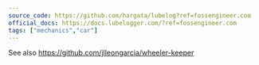 ```yaml
---
source_code: https://github.com/hargata/lubelog?ref=fossengineer.com
official_docs: https://docs.lubelogger.com/?ref=fossengineer.com
tags: ["mechanics","car"]
---
```



See also https://github.com/jlleongarcia/wheeler-keeper